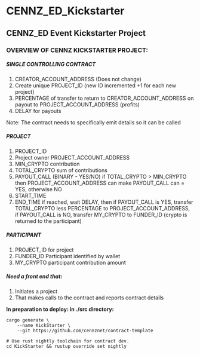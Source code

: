 # CENNZ_ED_Kickstarter

## CENNZ_ED Event Kickstarter Project

### OVERVIEW OF CENNZ KICKSTARTER PROJECT:

##### SINGLE CONTROLLING CONTRACT
1. CREATOR_ACCOUNT_ADDRESS (Does not change)
2. Create unique PROJECT_ID (new ID incremented +1 for each new project)
3. PERCENTAGE of transfer to return to CREATOR_ACCOUNT_ADDRESS on payout to PROJECT_ACCOUNT_ADDRESS (profits)
4. DELAY for payouts

Note: The contract needs to specifically emit details so it can be called

##### PROJECT
1. PROJECT_ID
2. Project owner PROJECT_ACCOUNT_ADDRESS
3. MIN_CRYPTO contribution
4. TOTAL_CRYPTO sum of contributions
5. PAYOUT_CALL (BINARY - YES/NO) if TOTAL_CRYPTO > MIN_CRYPTO then PROJECT_ACCOUNT_ADDRESS can make PAYOUT_CALL can = YES, otherwise NO
6. START_TIME
7. END_TIME if reached, wait DELAY, then if PAYOUT_CALL is YES, transfer TOTAL_CRYPTO less PERCENTAGE to PROJECT_ACCOUNT_ADDRESS, if PAYOUT_CALL is NO, transfer MY_CRYPTO to FUNDER_ID (crypto is returned to the participant)

##### PARTICIPANT
1. PROJECT_ID for project
2. FUNDER_ID Participant identified by wallet
3. MY_CRYPTO participant contribution amount

##### Need a front end that:
1. Initiates a project
2. That makes calls to the contract and reports contract details


**In preparation to deploy: in ./src directory:**

```
cargo generate \
    --name KickStarter \
    --git https://github.com/cennznet/contract-template

# Use rust nightly toolchain for contract dev.
cd KickStarter && rustup override set nightly
```
